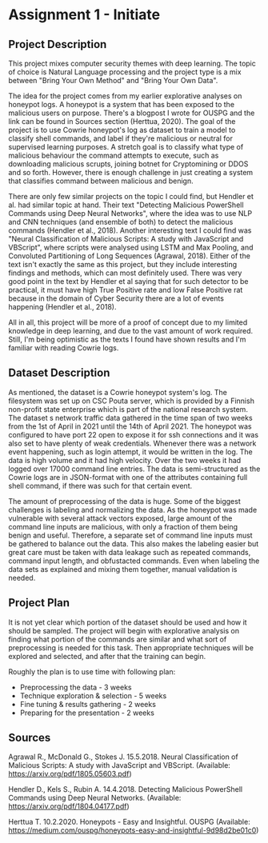 # Assignment 1 - Initiate

## Project Description
This project mixes computer security themes with deep learning. 
The topic of choice is Natural Language processing and the project type is a mix between "Bring Your Own Method"
and "Bring Your Own Data".

The idea for the project comes from my earlier explorative analyses on honeypot logs. A honeypot is
a system that has been exposed to the malicious users on purpose. There's a blogpost I wrote for OUSPG
and the link can be found in Sources section (Herttua, 2020).
The goal of the project is to use Cowrie honeypot's log as dataset to train a model to classify 
shell commands, and label if they're malicious or neutral for supervised learning purposes. 
A stretch goal is to classify what type of malicious behaviour the command attempts to execute,
such as downloading malicious scrupts, joining botnet for Cryptomining or DDOS and so forth.
However, there is enough challenge in just creating a system that classifies command between malicious and benign.

There are only few similar projects on the topic I could find, but Hendler et al. had similar topic at hand. 
Their text "Detecting Malicious PowerShell Commands using Deep Neural Networks", where the idea
was to use NLP and CNN techniques (and ensemble of both) to detect the malicious commands (Hendler et al., 2018).
Another interesting text I could find was "Neural Classification of Malicious Scripts: A study with
JavaScript and VBScript", where scripts were analysed using LSTM and Max Pooling, and 
Convoluted Partitioning of Long Sequences (Agrawal, 2018). Either of the text isn't exactly the same
as this project, but they include interesting findings and methods, which can most definitely used.
There was very good point in the text by Hendler et al saying that for such detector to be practical,
it must have high True Positive rate and low False Positive rat because in the domain of Cyber Security 
there are a lot of events happening (Hendler et al., 2018).

All in all, this project will be more of a proof of concept due to my limited knowledge in deep learning,
and due to the vast amount of work required. Still, I'm being optimistic as the texts I found have shown 
results and I'm familiar with reading Cowrie logs.


## Dataset Description
As mentioned, the dataset is a Cowrie honeypot system's log. The filesystem was set up on CSC Pouta server,
which is provided by a Finnish non-profit state enterprise which is part of the national research system.
The dataset s network traffic data gathered in the time span of two weeks from the 1st of April in 2021 until the
14th of April 2021. The honeypot was configured to have port 22 open to expose it for ssh connections and it was also set
to have plenty of weak credentials. Whenever there was a network event happening, such as login attempt, it would be written
in the log. The data is high volume and it had high velocity. Over the two weeks it had logged over 17000 command line entries.
The data is semi-structured as the Cowrie logs are in JSON-format with one of the attributes containing full shell command,
if there was such for that certain event.

The amount of preprocessing of the data is huge. Some of the biggest challenges is labeling and normalizing the data.
As the honeypot was made vulnerable with several attack vectors exposed, large amount of the command line inputs are malicious,
with only a fraction of them being benign and useful. Therefore, a separate set of command line inputs must be gathered to
balance out the data. This also makes the labeling easier but great care must be taken with data leakage such as repeated commands,
command input length, and obfustacted commands. Even when labeling the data sets as explained and mixing them together, 
manual validation is needed. 

## Project Plan
It is not yet clear which portion of the dataset should be used and how it should be sampled. The project will begin with
explorative analysis on finding what portion of the commands are similar and what sort of preprocessing is needed for this task. 
Then appropriate techniques will be explored and selected, and after that the training can begin.

Roughly the plan is to use time with following plan:
- Preprocessing the data             - 3 weeks 
- Technique exploration & selection  - 5 weeks
- Fine tuning & results gathering    - 2 weeks
- Preparing for the presentation     - 2 weeks


## Sources

Agrawal R., McDonald G., Stokes J. 15.5.2018. Neural Classification of Malicious Scripts: A study with
JavaScript and VBScript. (Available: https://arxiv.org/pdf/1805.05603.pdf)

Hendler D., Kels S., Rubin A. 14.4.2018. Detecting Malicious PowerShell Commands using Deep Neural Networks.
(Available: https://arxiv.org/pdf/1804.04177.pdf)

Herttua T. 10.2.2020. Honeypots - Easy and Insightful. OUSPG 
(Available: https://medium.com/ouspg/honeypots-easy-and-insightful-9d98d2be01c0)
